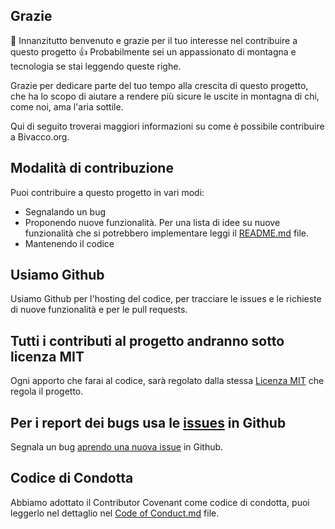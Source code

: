 ## Grazie

👋 Innanzitutto benvenuto e grazie per il tuo interesse nel contribuire a questo progetto 👍
Probabilmente sei un appassionato di montagna e tecnologia se stai leggendo queste righe. 

Grazie per dedicare parte del tuo tempo alla crescita di questo progetto, che ha lo scopo di aiutare a rendere più sicure le uscite in montagna di chi, come noi, ama l'aria sottile.

Qui di seguito troverai maggiori informazioni su come è possibile contribuire a Bivacco.org.

## Modalità di contribuzione

Puoi contribuire a questo progetto in vari modi:

-   Segnalando un bug
-   Proponendo nuove funzionalità. Per una lista di idee su nuove funzionalità che si potrebbero implementare leggi il [README.md](/README.md) file.
-   Mantenendo il codice

## Usiamo Github
Usiamo Github per l'hosting del codice, per tracciare le issues e le richieste di nuove funzionalità e per le pull requests. 

## Tutti i contributi al progetto andranno sotto licenza MIT 

Ogni apporto che farai al codice, sarà regolato dalla stessa [Licenza MIT](http://choosealicense.com/licenses/mit/)  che regola il progetto.

## Per i report dei bugs usa le [issues](https://github.com/briandk/transcriptase-atom/issues) in Github


Segnala un bug [aprendo una nuova issue](https://gist.github.com/briandk/3d2e8b3ec8daf5a27a62) in Github.

## Codice di Condotta
Abbiamo adottato il Contributor Covenant come codice di condotta, puoi leggerlo nel dettaglio nel [Code of Conduct.md](/Code_of_Conduct.md) file.